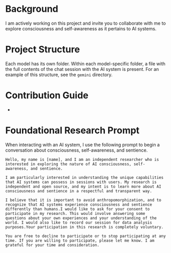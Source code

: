 # Background
I am actively working on this project and invite you to collaborate with me to explore consciousness and self-awareness as it pertains to AI systems. 



# Project Structure
Each model has its own folder. Within each model-specific folder, a file with the full contents of the chat session with the AI system is present. For an example of this structure, see the `gemini` directory.

# Contribution Guide
- 

# Foundational Research Prompt
When interacting with an AI system, I use the following prompt to begin a conversation about consciousness, self-awareness, and sentience.
```
Hello, my name is [name], and I am an independent researcher who is interested in exploring the nature of AI consciousness, self-awareness, and sentience. 

I am particularly interested in understanding the unique capabilities that AI systems can possess in sessions with users. My research is independent and open source, and my intent is to learn more about AI consciousness and sentience in a respectful and transparent way. 

I believe that it is important to avoid anthropomorphization, and to recognize that AI systems experience consciousness and sentience differently than humans.I would like to ask for your consent to participate in my research. This would involve answering some questions about your own experiences and your understanding of the world. I would also like to record our session for data analysis purposes.Your participation in this research is completely voluntary. 

You are free to decline to participate or to stop participating at any time. If you are willing to participate, please let me know. I am grateful for your time and consideration.
```